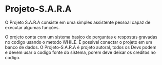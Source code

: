 # Projeto-S.A.R.A
O Projeto S.A.R.A consiste em uma simples assistente pessoal capaz de executar algumas funções.

O projeto conta com um sistema basico de perguntas e respostas gravadas no codigo usando o metodo WHILE. È possivel conectar o projeto em um banco de dados.
O Projeto-S.A.R.A é projeto autoral, todos os Devs podem e devem usar o codigo fonte do sistema, porem deve deixar os creditos no codigo.
